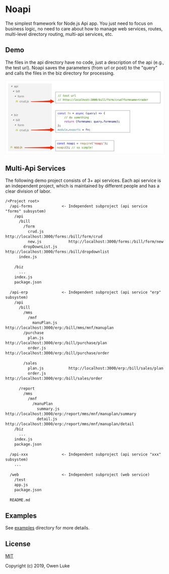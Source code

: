 

# Noapi

The simplest framework for Node.js Api app. You just need to focus on business logic, no need to care about how to manage web services, routes, multi-level directory routing, multi-api services, etc. 



## Demo

The files in the api directory have no code, just a description of the api (e.g., the test url). Noapi saves the parameters (from url or post) to the "query" and calls the files in the biz directory for processing.

![](./doc/images/demo.jpg)



## Multi-Api Services

The following demo project consists of 3+ api services. Each api service is an independent project, which is maintained by different people and has a clear division of labor.

```
/<Project root>
  /api-forms             <- Independent subproject (api service "forms" subsystem)
    /api
      /bill
        /form
          crud.js           http://localhost:3000/forms:/bill/form/crud
          new.js            http://localhost:3000/forms:/bill/form/new
        dropDownList.js     http://localhost:3000/forms:/bill/dropdownlist
      index.js
          
    /biz
      ...
    index.js
    package.json

  /api-erp               <- Independent subproject (api service "erp" subsystem)
    /api
      /bill
        /mms
          /mnf
            manuPlan.js     http://localhost:3000/erp:/bill/mms/mnf/manuplan
        /purchase
          plan.js           http://localhost:3000/erp:/bill/purchase/plan
          order.js          http://localhost:3000/erp:/bill/purchase/order

        /sales
          plan.js           http://localhost:3000/erp:/bill/sales/plan
          order.js          http://localhost:3000/erp:/bill/sales/order

      /report
        /mms
          /mnf
            /manuPlan
              summary.js    http://localhost:3000/erp:/report/mms/mnf/manuplan/summary
              detail.js     http://localhost:3000/erp:/report/mms/mnf/manuplan/detail
    /biz
      ...
    index.js
    package.json

  /api-xxx               <- Independent subproject (api service "xxx" subsystem)
    ...

  /web                   <- Independent subproject (web service)
    /test
    app.js
    package.json

  README.md
```



## Examples

See [examples](./examples) directory for more details.



## License

[MIT](LICENSE)

Copyright (c) 2019, Owen Luke
